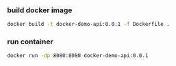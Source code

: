 ### build docker image
```bash
docker build -t docker-demo-api:0.0.1 -f Dockerfile .
```

### run container
```bash
docker run -dp 8080:8080 docker-demo-api:0.0.1
```
